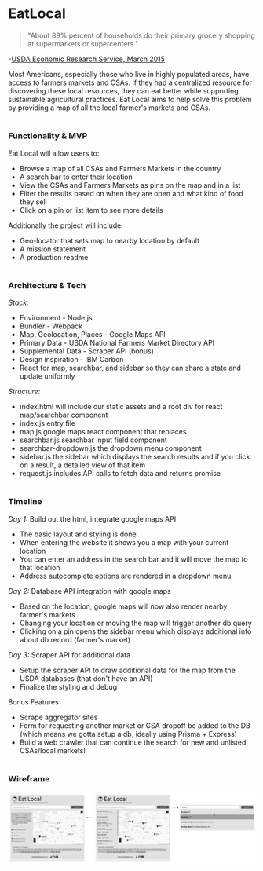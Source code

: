 # EatLocal
  
> "About 89% percent of households do their primary grocery shopping at supermarkets or supercenters."  

-[USDA Economic Research Service, March 2015](https://www.rootcausecoalition.org/wp-content/uploads/2016/06/Food-Acquisition-and-Purchase-Survey.pdf)  
  
Most Americans, especially those who live in highly populated areas, have access to farmers markets and CSAs. If they had a centralized resource for discovering these local resources, they can eat better while supporting sustainable agricultural practices. Eat Local aims to help solve this problem by providing a map of all the local farmer's markets and CSAs.  

#

### Functionality & MVP  
  
Eat Local will allow users to:

- Browse a map of all CSAs and Farmers Markets in the country
- A search bar to enter their location
- View the CSAs and Farmers Markets as pins on the map and in a list
- Filter the results based on when they are open and what kind of food they sell
- Click on a pin or list item to see more details
  
Additionally the project will include:

- Geo-locator that sets map to nearby location by default
- A mission statement
- A production readme
  
#
  
### Architecture & Tech
  
*Stack:*  
- Environment - Node.js
- Bundler - Webpack
- Map, Geolocation, Places - Google Maps API
- Primary Data - USDA National Farmers Market Directory API
- Supplemental Data - Scraper API (bonus)
- Design inspiration - IBM Carbon
- React for map, searchbar, and sidebar so they can share a state and update uniformly
  
*Structure:*  
- index.html will include our static assets and a root div for react map/searchbar component
- index.js entry file
- map.js google maps react component that replaces 
- searchbar.js searchbar input field component
- searchbar-dropdown.js the dropdown menu component
- sidebar.js the sidebar which displays the search results and if you click on a result, a detailed view of that item
- request.js includes API calls to fetch data and returns promise

#

### Timeline

*Day 1:* Build out the html, integrate google maps API

- The basic layout and styling is done
- When entering the website it shows you a map with your current location
- You can enter an address in the search bar and it will move the map to that location
- Address autocomplete options are rendered in a dropdown menu

*Day 2:* Database API integration with google maps

- Based on the location, google maps will now also render nearby farmer's markets
- Changing your location or moving the map will trigger another db query
- Clicking on a pin opens the sidebar menu which displays additional info about db record (farmer's market)

*Day 3:* Scraper API for additional data

- Setup the scraper API to draw additional data for the map from the USDA databases (that don't have an API)
- Finalize the styling and debug

Bonus Features

- Scrape aggregator sites
- Form for requesting another market or CSA dropoff be added to the DB (which means we gotta setup a db, ideally using Prisma + Express)
- Build a web crawler that can continue the search for new and unlisted CSAs/local markets!

#

### Wireframe

<img src="./docs/wireframe.png"/>